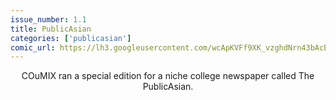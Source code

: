 ```yaml
---
issue_number: 1.1
title: PublicAsian
categories: ['publicasian']
comic_url: https://lh3.googleusercontent.com/wcApKVFf9XK_vzghdNrn43bAcEqL0_daw1noEL3oLgDo-E0-gmwlFOlAcaQnN-XDQydBP3bM7nn6h6DJGEP8zbI9rDoXbcU0-9_OWYUQmu7Syz8BX3WZcaHooz5btVTOcZ5YYugs1Q=w1200
---
```


<center>COuMIX ran a special edition for a niche college newspaper called The PublicAsian.</center>